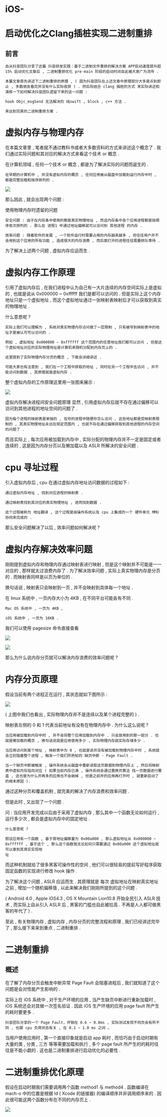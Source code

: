 # iOS-
# 启动优化之Clang插桩实现二进制重排

## 前言

```
自从抖音团队分享了这篇 抖音研发实践：基于二进制文件重排的解决方案 APP启动速度提升超15% 启动优化文章后 , 二进制重排优化 pre-main 阶段的启动时间自此被大家广为流传 .

本篇文章首先讲述下二进制重排的原理 , ( 因为抖音团队在上述文章中原理部分大多是点到即止 , 多数朋友看完并没有什么实际收获 ) . 然后将结合 clang 插桩的方式 来实际讲述和演练一下如何解决抖音团队遗留下来的这一问题 :

hook Objc_msgSend 无法解决的 纯swift , block , c++ 方法 .

来达到完美的二进制重排方案 .
```

#  虚拟内存与物理内存

在本篇文章里 , 笔者就不通过教科书或者大多数资料的方式来讲述这个概念了 . 我们通过实际问题和其对应的解决方式来看这个技术 or 概念 .

在计算机领域 , 任何一个技术 or 概念 , 都是为了解决实际的问题而诞生的 .


```
在早期的计算机中 , 并没有虚拟内存的概念 , 任何应用被从磁盘中加载到运行内存中时 , 都是完整加载和按序排列的 .
```
![](https://github.com/dongpeng66/iOS-/blob/main/images/clang二进制重排/pre-main1.png)

那么因此 , 就会出现两个问题 :

使用物理内存时遗留的问题


```
安全问题 : 由于在内存条中使用的都是真实物理地址 , 而且内存条中各个应用进程都是按顺序依次排列的 . 那么在 进程1 中通过地址偏移就可以访问到 其他进程 的内存 .

效率问题 : 随着软件的发展 , 一个软件运行时需要占用的内存越来越多 , 但往往用户并不会用到这个应用的所有功能 , 造成很大的内存浪费 , 而后面打开的进程往往需要排队等待 .
```
为了解决上述两个问题 , 虚拟内存应运而生 .

# 虚拟内存工作原理

引用了虚拟内存后 , 在我们进程中认为自己有一大片连续的内存空间实际上是虚拟的 , 也就是说从 0x000000 ~ 0xffffff 我们是都可以访问的 . 但是实际上这个内存地址只是一个虚拟地址 , 而这个虚拟地址通过一张映射表映射后才可以获取到真实的物理地址 .

什么意思呢 ?


```
实际上我们可以理解为 , 系统对真实物理内存访问做了一层限制 , 只有被写到映射表中的地址才是被认可可以访问的 .

例如 , 虚拟地址 0x000000 ~ 0xffffff 这个范围内的任意地址我们都可以访问 , 但是这个虚拟地址对应的实际物理地址是计算机来随机分配到内存页上的 .

这里提到了实际物理内存分页的概念 , 下面会详细讲述 .

可能大家也有注意到 , 我们在一个工程中获取的地址 , 同时在另一个工程中去访问 , 并不能访问到数据 , 其原理就是虚拟内存 .
```

整个虚拟内存的工作原理这里用一张图来展示 :

![](https://github.com/dongpeng66/iOS-/blob/main/images/clang二进制重排/pre-main2.png)

虚拟内存解决进程间安全问题原理
显然 , 引用虚拟内存后就不存在通过偏移可以访问到其他进程的地址空间的问题了 .

```
因为每个进程的映射表是单独的 , 在你的进程中随便你怎么访问 , 这些地址都是受映射表限制的 , 其真实物理地址永远在规定范围内 , 也就不存在通过偏移获取到其他进程的内存空间的问题了 .

```

而且实际上 , 每次应用被加载到内存中 , 实际分配的物理内存并不一定是固定或者连续的 , 这是因为内存分页以及懒加载以及 ASLR 所解决的安全问题 .


# cpu 寻址过程

引入虚拟内存后 , cpu 在通过虚拟内存地址访问数据的过程如下 :

```
通过虚拟内存地址 , 找到对应进程的映射表 .

通过映射表找到其对应的真实物理地址 , 进而找到数据 .

这个过程被称为 地址翻译 , 这个过程是由操作系统以及 cpu 上集成的一个 硬件单元 MMU 协同来完成的 .
```

那么安全问题解决了以后 , 效率问题如何解决呢 ?

# 虚拟内存解决效率问题

刚刚提到虚拟内存和物理内存通过映射表进行映射 , 但是这个映射并不可能是一一对应的 , 那样就太过浪费内存了 . 为了解决效率问题 , 实际上真实物理内存是分页的 . 而映射表同样是以页为单位的 .

换句话说 , 映射表只会映射到一页 , 并不会映射到具体每一个地址 .

在 linux 系统中 , 一页内存大小为 4KB , 在不同平台可能各有不同 .

```
Mac OS 系统中 , 一页为 4KB ,

iOS 系统中 , 一页为 16KB .

```

我们可以使用 pagesize 命令直接查看

![](https://github.com/dongpeng66/iOS-/blob/main/images/clang二进制重排/pre-main3.png)

![](https://github.com/dongpeng66/iOS-/blob/main/images/clang二进制重排/pre-main4.png)

那么为什么说内存分页就可以解决内存浪费的效率问题呢 ?


# 内存分页原理

假设当前有两个进程正在运行 , 其状态就如下图所示 :

![](https://github.com/dongpeng66/iOS-/blob/main/images/clang二进制重排/pre-main5.png)


( 上图中我们也看出 , 实际物理内存并不是连续以及某个进程完整的 ) .

映射表左侧的 0 和 1 代表当前地址有没有在物理内存中 . 为什么这么说呢 ?

```
当应用被加载到内存中时 , 并不会将整个应用加载到内存中 . 只会放用到的那一部分 . 也就是懒加载的概念 , 换句话说就是应用使用多少 , 实际物理内存就实际存储多少 .

当应用访问到某个地址 , 映射表中为 0 , 也就是说并没有被加载到物理内存中时 , 系统就会立刻阻塞整个进程 , 触发一个我们所熟知的 缺页中断 - Page Fault .

当一个缺页中断被触发 , 操作系统会从磁盘中重新读取这页数据到物理内存上 , 然后将映射表中虚拟内存指向对应 ( 如果当前内存已满 , 操作系统会通过置换页算法 找一页数据进行覆盖 , 这也是为什么开再多的应用也不会崩掉 , 但是之前开的应用再打开时 , 就重新启动了的根本原因 ).
```

通过这种分页和覆盖机制 , 就完美的解决了内存浪费和效率问题 .

但是此时 , 又出现了一个问题 .

问 : 当应用开发完成以后由于采用了虚拟内存 , 那么其中一个函数无论如何运行 , 运行多少次 , 都会是虚拟内存中的固定地址 .

```
什么意思呢 ?

假设应用有一个函数 , 基于首地址偏移量为 0x00a000 , 那么虚拟地址从 0x000000 ~ 0xffffff , 基于这个 , 那么这个函数我无论如何只需要通过 0x00a000 这个虚拟地址就可以拿到其真实实现地
址
```

而这种机制就给了很多黑客可操作性的空间 , 他们可以很轻易的提前写好程序获取固定函数的实现进行修改 hook 操作 .

为了解决这个问题 , ASLR 应运而生 . 其原理就是 每次 虚拟地址在映射真实地址之前 , 增加一个随机偏移值 , 以此来解决我们刚刚所提到的这个问题 .

( Android 4.0 , Apple iOS4.3 , OS X Mountain Lion10.8 开始全民引入 ASLR 技术 , 而实际上自从引入 ASLR 后 , 黑客的门槛也自此被拉高 . 不再是人人都可做黑客的年代了 ) .

至此 , 有关物理内存 , 虚拟内存 , 内存分页的完整流程和原理 , 我们已经讲述完毕了 , 那么接下来来到重点 , 二进制重排 .

# 二进制重排

## 概述

在了解了内存分页会触发中断异常 Page Fault 会阻塞进程后 , 我们就知道了这个问题是会对性能产生影响的 .

实际上在 iOS 系统中 , 对于生产环境的应用 , 当产生缺页中断进行重新加载时 , iOS 系统还会对其做一次签名验证 . 因此 iOS 生产环境的应用 page fault 所产生的耗时要更多 .

```
抖音团队分享的一个 Page Fault，开销在 0.6 ~ 0.8ms , 实际测试发现不同页会有所不同 , 也跟 cpu 负荷状态有关 , 在 0.1 ~ 1.0 ms 之间 。

```
当用户使用应用时 , 第一个直接印象就是启动 app 耗时 , 而恰巧由于启动时期有大量的类 , 分类 , 三方 等等需要加载和执行 , 多个 page fault 所产生的的耗时往往是不能小觑的 . 这也是二进制重排进行启动优化的必要性 .

#  二进制重排优化原理

假设在启动时期我们需要调用两个函数 method1 与 method4 . 函数编译在 mach-o 中的位置是根据 ld ( Xcode 的链接器) 的编译顺序并非调用顺序来的 . 因此很可能这两个函数分布在不同的内存页上 .

![](https://github.com/dongpeng66/iOS-/blob/main/images/clang二进制重排/pre-main6.png)




